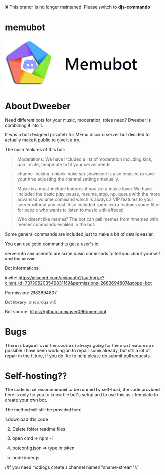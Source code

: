 ❌ This branch is no longer maintaned. Please switch to **djs-commando**

# memubot
![](readmefiles/memu-bot-banner.png)

# About Dweeber

Need different bots for your music, moderation, roles need? Dweeber is combining it into 1.

It was a bot designed privately for MEmu discord server but decided to actually make it public to give it a try.

The main features of this bot:

> Moderations: We have included a list of moderation including kick, ban , mute, tempmute to fit your server needs.

> channel locking, unlock, nuke set slowmode is also enabled to save your time adjusting the channel settings manually.

> Music is a must-include features if you are a music lover. We have included the basic play, pause, resume, stop, np, queue with the more advanced volume command which is always a VIP features to your server without any cost. Also included some extra features some filter for people who wants to listen to music with effects!

> Who doesnt like memes? The bot can pull memes from r/memes with memes commands enabled in the bot.

Some general commands are included just to make a bit of details easier.

You can use getid command to get a user's id

serverinfo and userinfo are some basic commands to tell you about yourself and the server

Bot informations:

invite: https://discord.com/api/oauth2/authorize?client_id=737905203549831169&permissions=2683694807&scope=bot

Permission: 2683694807

Bot library: discord.js v15

Bot source: https://github.com/user096/memubot

# Bugs

There is bugs all over the code as i always going for the most features as possible.I have been working on to repair some already, but still a lot of repair in the future, if you do like to help please do submit pull requests.

# Self-hosting??

The code is not recommended to be runned by self-host, the code provided here is only for you to know the bot's setup and to use this as a template to create your own bot.

~~The method will still be provided here~~

1.download this code

2. Delete folder readme files

3. open cmd => npm -i

4. botconfig.json => type in token

5. node index.js

//If you need modlogs create a channel named "shame-stream"//
